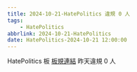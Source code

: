 ```yaml
---
title: 2024-10-21-HatePolitics 違規 0 人
tags:
    - HatePolitics
abbrlink: 2024-10-21-HatePolitics
date: HatePolitics-2024-10-21 12:00:00
---
```

HatePolitics 板 [板規連結](https://www.ptt.cc/bbs/HatePolitics/M.1617115262.A.D60.html)
昨天違規 0 人
